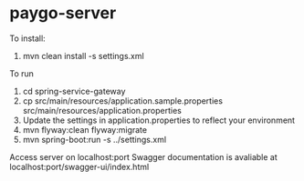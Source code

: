 # paygo-server
To install:
1) mvn clean install -s settings.xml

To run
1) cd spring-service-gateway
2) cp src/main/resources/application.sample.properties src/main/resources/application.properties
3) Update the settings in application.properties to reflect your environment
4) mvn flyway:clean flyway:migrate
5) mvn spring-boot:run -s ../settings.xml

Access server on localhost:port
Swagger documentation is avaliable at localhost:port/swagger-ui/index.html
